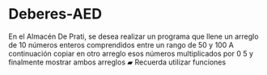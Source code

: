 # Deberes-AED
En el Almacén De Prati, se desea realizar un programa que llene un arreglo de 10 números enteros comprendidos entre un rango de 50 y 100 A continuación copiar en otro arreglo esos números multiplicados por 0 5 y finalmente mostrar ambos arreglos ▰ Recuerda utilizar funciones
